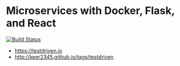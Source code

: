 # Microservices with Docker, Flask, and React

[![Build Status](https://travis-ci.org/keer2345/testdriven-app.svg?branch=master)](https://travis-ci.org/keer2345/testdriven-app)


- https://testdriven.io
- http://keer2345.github.io/tags/testdriven
